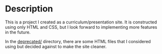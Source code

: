 # Description

This is a project I created as a curriculum/presentation site. It is constructed using only HTML and CSS, but I look forward to implementing more features in the future.

In the [deprecated/](/deprecated/) directory, there are some HTML files that I considered using but decided against to make the site cleaner.
